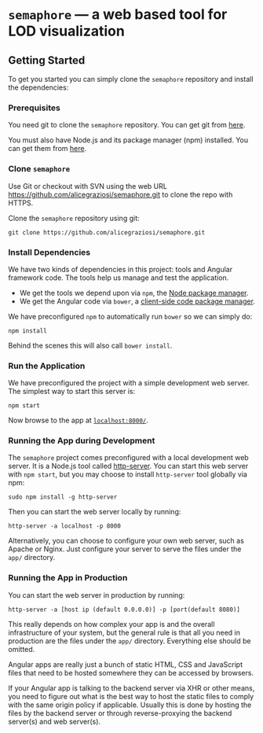 ﻿# `semaphore` — a web based tool for LOD visualization

## Getting Started

To get you started you can simply clone the `semaphore` repository and install the dependencies:

### Prerequisites

You need git to clone the `semaphore` repository. You can get git from [here](https://git-scm.com/).

You must also have Node.js and its package manager (npm) installed. You can get them from [here](https://nodejs.org/en/).

### Clone `semaphore`

Use Git or checkout with SVN using the web URL https://github.com/alicegraziosi/semaphore.git to clone the repo with HTTPS.

Clone the `semaphore` repository using git:

```
git clone https://github.com/alicegraziosi/semaphore.git
```

### Install Dependencies

We have two kinds of dependencies in this project: tools and Angular framework code. The tools help
us manage and test the application.

* We get the tools we depend upon via `npm`, the [Node package manager](https://www.npmjs.com/).
* We get the Angular code via `bower`, a [client-side code package manager](https://bower.io/).

We have preconfigured `npm` to automatically run `bower` so we can simply do:

```
npm install
```

Behind the scenes this will also call `bower install`.

### Run the Application

We have preconfigured the project with a simple development web server. The simplest way to start
this server is:

```
npm start
```

Now browse to the app at [`localhost:8000/`](localhost:8000/).

### Running the App during Development

The `semaphore` project comes preconfigured with a local development web server. It is a Node.js
tool called [http-server](https://www.npmjs.com/package/http-server). You can start this web server with `npm start`, but you may
choose to install `http-server` tool globally via npm:

```
sudo npm install -g http-server
```

Then you can start the web server locally by running:

```
http-server -a localhost -p 8000
```

Alternatively, you can choose to configure your own web server, such as Apache or Nginx. Just
configure your server to serve the files under the `app/` directory.

### Running the App in Production

You can start the web server in production by running:

```
http-server -a [host ip (default 0.0.0.0)] -p [port(default 8080)]
```

This really depends on how complex your app is and the overall infrastructure of your system, but
the general rule is that all you need in production are the files under the `app/` directory.
Everything else should be omitted.

Angular apps are really just a bunch of static HTML, CSS and JavaScript files that need to be hosted
somewhere they can be accessed by browsers.

If your Angular app is talking to the backend server via XHR or other means, you need to figure out
what is the best way to host the static files to comply with the same origin policy if applicable.
Usually this is done by hosting the files by the backend server or through reverse-proxying the
backend server(s) and web server(s).